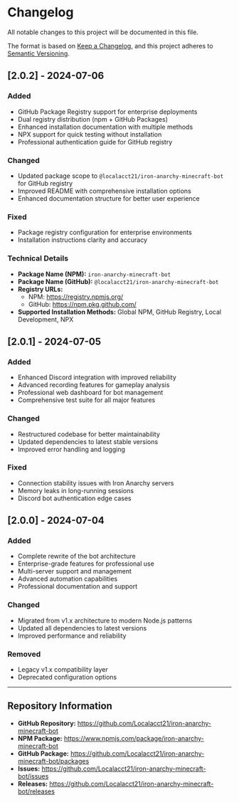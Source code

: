 # Changelog

All notable changes to this project will be documented in this file.

The format is based on [Keep a Changelog](https://keepachangelog.com/en/1.0.0/),
and this project adheres to [Semantic Versioning](https://semver.org/spec/v2.0.0.html).

## [2.0.2] - 2024-07-06

### Added

- GitHub Package Registry support for enterprise deployments
- Dual registry distribution (npm + GitHub Packages)
- Enhanced installation documentation with multiple methods
- NPX support for quick testing without installation
- Professional authentication guide for GitHub registry

### Changed

- Updated package scope to `@localacct21/iron-anarchy-minecraft-bot` for GitHub registry
- Improved README with comprehensive installation options
- Enhanced documentation structure for better user experience

### Fixed

- Package registry configuration for enterprise environments
- Installation instructions clarity and accuracy

### Technical Details

- **Package Name (NPM):** `iron-anarchy-minecraft-bot`
- **Package Name (GitHub):** `@localacct21/iron-anarchy-minecraft-bot`
- **Registry URLs:**
  - NPM: <https://registry.npmjs.org/>
  - GitHub: <https://npm.pkg.github.com/>
- **Supported Installation Methods:** Global NPM, GitHub Registry, Local Development, NPX

## [2.0.1] - 2024-07-05

### Added

- Enhanced Discord integration with improved reliability
- Advanced recording features for gameplay analysis
- Professional web dashboard for bot management
- Comprehensive test suite for all major features

### Changed

- Restructured codebase for better maintainability
- Updated dependencies to latest stable versions
- Improved error handling and logging

### Fixed

- Connection stability issues with Iron Anarchy servers
- Memory leaks in long-running sessions
- Discord bot authentication edge cases

## [2.0.0] - 2024-07-04

### Added

- Complete rewrite of the bot architecture
- Enterprise-grade features for professional use
- Multi-server support and management
- Advanced automation capabilities
- Professional documentation and support

### Changed

- Migrated from v1.x architecture to modern Node.js patterns
- Updated all dependencies to latest versions
- Improved performance and reliability

### Removed

- Legacy v1.x compatibility layer
- Deprecated configuration options

---

## Repository Information

- **GitHub Repository:** <https://github.com/Localacct21/iron-anarchy-minecraft-bot>
- **NPM Package:** <https://www.npmjs.com/package/iron-anarchy-minecraft-bot>
- **GitHub Package:** <https://github.com/Localacct21/iron-anarchy-minecraft-bot/packages>
- **Issues:** <https://github.com/Localacct21/iron-anarchy-minecraft-bot/issues>
- **Releases:** <https://github.com/Localacct21/iron-anarchy-minecraft-bot/releases>
